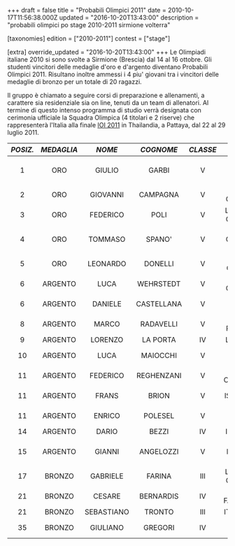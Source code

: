 +++
draft = false
title = "Probabili Olimpici 2011"
date = 2010-10-17T11:56:38.000Z
updated = "2016-10-20T13:43:00"
description = "probabili olimpici po stage 2010-2011 sirmione volterra"

[taxonomies]
edition = ["2010-2011"]
contest = ["stage"]

[extra]
override_updated = "2016-10-20T13:43:00"
+++
Le Olimpiadi italiane 2010 si sono svolte a Sirmione (Brescia) dal 14 al 16 ottobre. Gli studenti vincitori delle medaglie d'oro e d'argento diventano Probabili Olimpici 2011. Risultano inoltre ammessi i 4 piu' giovani tra i vincitori delle medaglie di bronzo per un totale di 20 ragazzi.

Il gruppo è chiamato a seguire corsi di preparazione e allenamenti, a carattere sia residenziale sia on line, tenuti da un team di allenatori. Al termine di questo intenso programma di studio verrà designata con cerimonia ufficiale la Squadra Olimpica (4 titolari e 2 riserve) che rappresenterà l'Italia alla finale [IOI 2011](http://www.ioi2011.or.th) in Thailandia, a Pattaya, dal 22 al 29 luglio 2011.

| **_POSIZ._** | **_MEDAGLIA_** | **_NOME_** | **_COGNOME_** | **_CLASSE_** |     **_ISTITUTO_**     |       **_CITTA'_**       |
| :----------: | :------------: | :--------: | :-----------: | :----------: | :--------------------: | :----------------------: |
|      1       |      ORO       |   GIULIO   |     GARBI     |      V       |  ITI G. CESARE FACCIO  |         VERCELLI         |
|      2       |      ORO       |  GIOVANNI  |   CAMPAGNA    |      V       |   L.S. M. GRIGOLETTI   |        PORDENONE         |
|      3       |      ORO       |  FEDERICO  |     POLI      |      V       | L.S. NICOLO' COPERNICO |         BRESCIA          |
|      4       |      ORO       |  TOMMASO   |    SPANO'     |      V       | L.S. GUGLIELMO OBERDAN |         TRIESTE          |
|      5       |      ORO       |  LEONARDO  |    DONELLI    |      V       |    ITI L. GEYMONAT     |       TRADATE (VA)       |
|      6       |    ARGENTO     |    LUCA    |   WEHRSTEDT   |      V       |     L.S. COPERNICO     |         BOLOGNA          |
|      6       |    ARGENTO     |  DANIELE   |  CASTELLANA   |      V       |    ITI L. DELL'ERBA    |  CASTELLANA GROTTE (BA)  |
|      8       |    ARGENTO     |   MARCO    |   RADAVELLI   |      V       |    ITI P. PALEOCAPA    |         BERGAMO          |
|      9       |    ARGENTO     |  LORENZO   |   LA PORTA    |      IV      |      L.S. CASSINI      |          GENOVA          |
|      10      |    ARGENTO     |    LUCA    |   MAIOCCHI    |      V       |     L.S. ALDO MORO     |      REGGIO EMILIA       |
|      11      |    ARGENTO     |  FEDERICO  |  REGHENZANI   |      V       |   ITI S. CANNIZZARO    |         RHO (MI)         |
|      11      |    ARGENTO     |   FRANS    |     BRION     |      V       |     IS L. EINAUDI      |    MONTEBELLUNA (TV)     |
|      11      |    ARGENTO     |   ENRICO   |    POLESEL    |      V       |    L.S. M. FLAMINIO    |   VITTORIO VENETO (TV)   |
|      14      |    ARGENTO     |   DARIO    |     BEZZI     |      IV      |      ITI G. NATTA      |         BERGAMO          |
|      15      |    ARGENTO     |   GIANNI   |   ANGELOZZI   |      V       |  ITI EUSTACHIO DIVINI  | SAN SEVERINO MARCHE (MC) |
|      17      |     BRONZO     |  GABRIELE  |    FARINA     |     III      | L.S. NICOLO' COPERNICO |         BRESCIA          |
|      21      |     BRONZO     |   CESARE   |   BERNARDIS   |      IV      |    ITI FACCHINETTI     |     CASTELLANZA (VA)     |
|      21      |     BRONZO     | SEBASTIANO |    TRONTO     |     III      |     ITI G. GALILEI     |         BELLUNO          |
|      35      |     BRONZO     |  GIULIANO  |    GREGORI    |      IV      |    L.S. G. OBERDAN     |         TRIESTE          |
